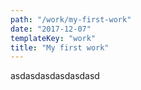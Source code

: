 ```yaml
---
path: "/work/my-first-work"
date: "2017-12-07"
templateKey: "work"
title: "My first work"
---
```


asdasdasdasdasdasd